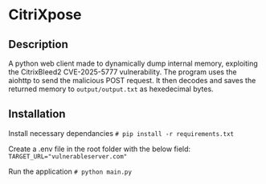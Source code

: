 # CitriXpose
## Description
A python web client made to dynamically dump internal memory, exploiting the CitrixBleed2 CVE-2025-5777 vulnerability. The program uses the aiohttp to send the malicious POST request. It then decodes and saves the returned memory to ```output/output.txt``` as hexedecimal bytes. 

## Installation
Install necessary dependancies
```# pip install -r requirements.txt```

Create a .env file in the root folder with the below field:
```TARGET_URL="vulnerableserver.com"```

Run the application
```# python main.py```
